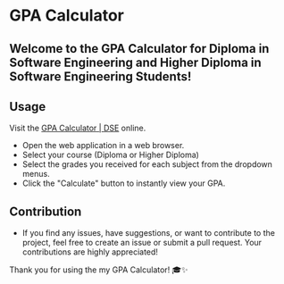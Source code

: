 # GPA Calculator
## Welcome to the GPA Calculator for Diploma in Software Engineering and Higher Diploma in Software Engineering Students!

## Usage
Visit the [GPA Calculator | DSE](https://dinithmaleesha.github.io/gpa-calculator/) online.
- Open the web application in a web browser.
- Select your course (Diploma or Higher Diploma)
- Select the grades you received for each subject from the dropdown menus.
- Click the "Calculate" button to instantly view your GPA.
  
## Contribution
- If you find any issues, have suggestions, or want to contribute to the project, feel free to create an issue or submit a pull request. Your contributions are highly appreciated!



Thank you for using the my GPA Calculator! 🎓✨
